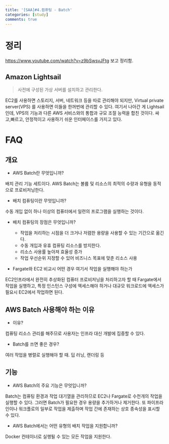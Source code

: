 ```yaml
---
title: '[SAA]#4.컴퓨팅 - Batch'
categories: [study]
comments: true
---
```


# 정리

https://www.youtube.com/watch?v=z9bSwsvJFtg 보고 정리함.

## Amazon Lightsail
> 사전에 구성된 가상 서버를 설치하고 관리한다.

EC2를 사용하면 스토리지, 서버, 네트워크 등을 따로 관리해야 되지만, Virtual private server(VPS) 를 사용하면 이들을 한꺼번에 관리할 수 있다. 여기서 나아간 게 Lightsail인데, VPS의 기능과 다른 AWS 서비스와의 통합과 규모 조절 능력을 합친 것이다. 싸고,빠르고, 안정적이고 사용하기 쉬운 인터페이스를 가지고 있다.



# FAQ

## 개요

* AWS Batch란 무엇입니까?

배치 관리 기능 세트이다. AWS Batch는 볼륨 및 리소스의 최적의 수량과 유형을 동적으로 프로비저닝한다. 

* 배치 컴퓨팅이란 무엇입니까?

수동 개입 없이 하나 이상의 컴퓨터에서 일련의 프로그램을 실행하는 것이다.

* 배치 컴퓨팅의 장점은 무엇입니까?

    * 작업을 처리하는 시점을 더 크거나 저렴한 용량을 사용할 수 있는 기간으로 옮긴다.
    * 수동 개입과 유휴 컴퓨팅 리소스를 방지한다.
    * 리소스 사용률 높아져 효율성 증가
    * 작업 우선순위 지정할 수 있어 비즈니스 목표에 맞춘 리소스 사용

* Fargate와 EC2 비교시 어떤 경우 여기서 작업을 실행해야 하는가

EC2인프라에서 완전히 추상화된 컴퓨터 프로비저닝을 처리하고자 할 때 Fargate에서 작업을 실행하고, 특정 인스턴스 구성에 액세스해야 하거나 대규모 워크로드에 액세스가 필요시 EC2에서 작업하면 된다.

## AWS Batch 사용해야 하는 이유

* 이유?

컴퓨팅 리소스 관리를 해주므로 사용자는 인프라 대신 개발에 집중할 수 있다.

* Batch를 쓰면 좋은 경우?

여러 작업을 병렬로 실행해야 할 때. 딥 러닝, 랜더링 등

## 기능

* AWS Batch의 주요 기능은 무엇입니까?

Batch는 컴퓨팅 환경과 작업 대기열을 관리하므로 EC2나 Fargate로 수천개의 작업을 실행할 수 있다. 그러면 Batch가 필요한 경우 용량을 추가하거나 제거한다. 또 파이프라인이나 워크플로의 일부로 작업을 제출하며 작업 간에 존재하는 상호 종속성을 표시할 수 있다.

* AWS Batch에서는 어떤 유형의 배치 작업을 지원합니까?

Docker 컨테이너로 실행될 수 있는 모든 작업을 지원한다.



